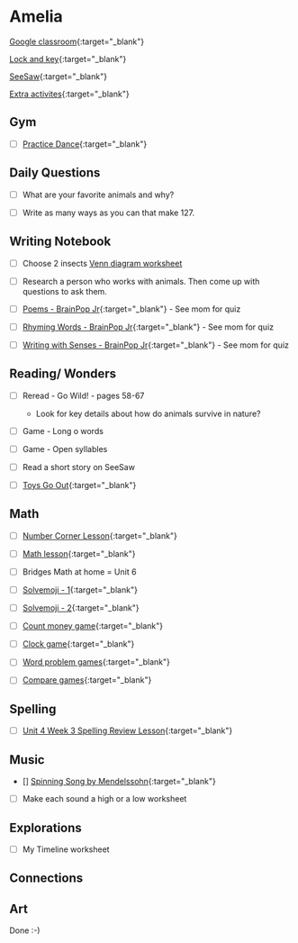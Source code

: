 # Amelia

[Google classroom](https://classroom.google.com/){:target="_blank"}

[Lock and key](https://www.ahschools.us/sign-in){:target="_blank"}

[SeeSaw](https://app.seesaw.me/){:target="_blank"}

[Extra activites](Amelia_extra){:target="_blank"}

## Gym 
  - [ ] [Practice Dance](https://www.youtube.com/watch?time_continue=2&v=gAvWcbtV4JQ&feature=emb_logo){:target="_blank"}


## Daily Questions

 - [ ] What are your favorite animals and why?
 - [ ] Write as many ways as you can that make 127.


## Writing Notebook
  - [ ] Choose 2 insects [Venn diagram worksheet](https://www.education.com/download/worksheet/172977/venn-diagram.pdf)
  - [ ] Research a person who works with animals.  Then come up with questions to ask them.
  - [ ] [Poems - BrainPop Jr](https://jr.brainpop.com/readingandwriting/writing/poems/){:target="_blank"} - See mom for quiz
  - [ ] [Rhyming Words - BrainPop Jr](https://jr.brainpop.com/readingandwriting/phonics/rhymingwords/){:target="_blank"} - See mom for quiz
  - [ ] [Writing with Senses - BrainPop Jr](https://jr.brainpop.com/readingandwriting/writing/writingwiththesenses/){:target="_blank"} - See mom for quiz


## Reading/ Wonders
  - [ ] Reread - Go Wild! - pages 58-67
    - Look for key details about how do animals survive in nature?
  - [ ] Game - Long o words 
  - [ ] Game - Open syllables 
  - [ ] Read a short story on SeeSaw
  - [ ] [Toys Go Out](https://docs.google.com/document/d/1ucISWm50hSFFfUmbYSedTSbLlBP3UXRR5yTle4iao7Y/edit?usp=sharing){:target="_blank"}


## Math
  - [ ] [Number Corner Lesson](https://expl.ai/HPFJCTL){:target="_blank"}
  - [ ] [Math lesson](https://drive.google.com/file/d/1RdCO6UcKSKvNHH4wjjPSj14KA4PT_JAp/view?usp=sharing){:target="_blank"}
  - [ ] Bridges Math at home = Unit 6
  - [ ] [Solvemoji - 1](https://www.solvemoji.com/Puzzle/Puzzle/30864){:target="_blank"}
  - [ ] [Solvemoji - 2](https://www.solvemoji.com/Puzzle/Puzzle/33900){:target="_blank"}
  - [ ] [Count money game](https://www.ixl.com/math/grade-1/count-pennies-nickels-and-dimes){:target="_blank"}
  - [ ] [Clock game](https://www.ixl.com/math/grade-1/match-analog-and-digital-clocks){:target="_blank"}
  - [ ] [Word problem games](https://www.ixl.com/math/grade-1/addition-word-problems-one-digit-plus-two-digit-numbers){:target="_blank"}
  - [ ] [Compare games](https://www.ixl.com/math/grade-1/compare-numbers-up-to-100-using-symbols){:target="_blank"}
  

## Spelling
 - [ ] [Unit 4 Week 3 Spelling Review Lesson](https://drive.google.com/file/d/14bHSL6B45VvhkcGK5PNYZrs96oxiANIA/view?usp=sharing){:target="_blank"}


## Music
- [] [Spinning Song by Mendelssohn](https://www.youtube.com/watch?v=g8-EkH7cn2c){:target="_blank"}
- [ ] Make each sound a high or a low worksheet


## Explorations
- [ ] My Timeline worksheet


## Connections


## Art
Done :-)

